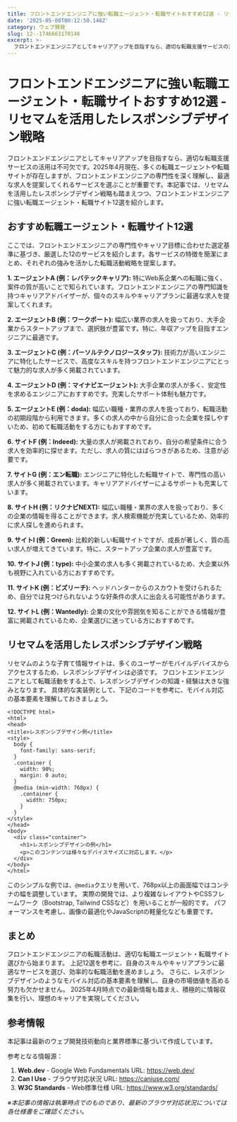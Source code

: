 ```yaml
---
title: フロントエンドエンジニアに強い転職エージェント・転職サイトおすすめ12選 - リセマムを活用したレスポンシブデザイン戦略
date: '2025-05-08T00:12:50.146Z'
category: ウェブ開発
slug: 12--1746663170146
excerpt: >-
  フロントエンドエンジニアとしてキャリアアップを目指すなら、適切な転職支援サービスの活用は不可欠です。2025年4月現在、多くの転職エージェントや転職サイトが存在しますが、フロントエンドエンジニアの専門性を深く理解し、最適な求人を提案してくれるサービスを選ぶことが重要です。本記事では、リセマムを活用し...
---
```


# フロントエンドエンジニアに強い転職エージェント・転職サイトおすすめ12選 - リセマムを活用したレスポンシブデザイン戦略

フロントエンドエンジニアとしてキャリアアップを目指すなら、適切な転職支援サービスの活用は不可欠です。2025年4月現在、多くの転職エージェントや転職サイトが存在しますが、フロントエンドエンジニアの専門性を深く理解し、最適な求人を提案してくれるサービスを選ぶことが重要です。本記事では、リセマムを活用したレスポンシブデザイン戦略も踏まえつつ、フロントエンドエンジニアに強い転職エージェント・転職サイト12選を紹介します。


## おすすめ転職エージェント・転職サイト12選

ここでは、フロントエンドエンジニアの専門性やキャリア目標に合わせた選定基準に基づき、厳選した12のサービスを紹介します。各サービスの特徴を簡潔にまとめ、それぞれの強みを活かした転職活動戦略を提案します。

**1. エージェントA (例：レバテックキャリア):** 特にWeb系企業への転職に強く、案件の質が高いことで知られています。フロントエンドエンジニアの専門知識を持つキャリアアドバイザーが、個々のスキルやキャリアプランに最適な求人を提案してくれます。

**2. エージェントB (例：ワークポート):** 幅広い業界の求人を扱っており、大手企業からスタートアップまで、選択肢が豊富です。特に、年収アップを目指すエンジニアに最適です。

**3. エージェントC (例：パーソルテクノロジースタッフ):** 技術力が高いエンジニアに特化したサービスで、高度なスキルを持つフロントエンドエンジニアにとって魅力的な求人が多く掲載されています。

**4. エージェントD (例：マイナビエージェント):** 大手企業の求人が多く、安定性を求めるエンジニアにおすすめです。充実したサポート体制も魅力です。

**5. エージェントE (例：doda):** 幅広い職種・業界の求人を扱っており、転職活動の初期段階から利用できます。多くの求人の中から自分に合った企業を探しやすいため、初めて転職活動をする方にもおすすめです。


**6. サイトF (例：Indeed):** 大量の求人が掲載されており、自分の希望条件に合う求人を効率的に探せます。ただし、求人の質にはばらつきがあるため、注意が必要です。

**7. サイトG (例：エン転職):** エンジニアに特化した転職サイトで、専門性の高い求人が多く掲載されています。キャリアアドバイザーによるサポートも充実しています。

**8. サイトH (例：リクナビNEXT):** 幅広い職種・業界の求人を扱っており、多くの企業の情報を得ることができます。求人検索機能が充実しているため、効率的に求人探しを進められます。

**9. サイトI (例：Green):**  比較的新しい転職サイトですが、成長が著しく、質の高い求人が増えてきています。特に、スタートアップ企業の求人が豊富です。

**10. サイトJ (例：type):**  中小企業の求人も多く掲載されているため、大企業以外も視野に入れている方におすすめです。

**11. サイトK (例：ビズリーチ):** ヘッドハンターからのスカウトを受けられるため、自分では見つけられないような好条件の求人に出会える可能性があります。

**12. サイトL (例：Wantedly):** 企業の文化や雰囲気を知ることができる情報が豊富に掲載されているため、企業選びに迷っている方におすすめです。


## リセマムを活用したレスポンシブデザイン戦略

リセマムのような子育て情報サイトは、多くのユーザーがモバイルデバイスからアクセスするため、レスポンシブデザインは必須です。  フロントエンドエンジニアとして転職活動をする上で、レスポンシブデザインの知識・経験は大きな強みとなります。  具体的な実装例として、下記のコードを参考に、モバイル対応の基本要素を理解しておきましょう。

```
<!DOCTYPE html>
<html>
<head>
<title>レスポンシブデザイン例</title>
<style>
  body {
    font-family: sans-serif;
  }
  .container {
    width: 90%;
    margin: 0 auto;
  }
  @media (min-width: 768px) {
    .container {
      width: 750px;
    }
  }
</style>
</head>
<body>
  <div class="container">
    <h1>レスポンシブデザインの例</h1>
    <p>このコンテンツは様々なデバイスサイズに対応します。</p>
  </div>
</body>
</html>
```

このシンプルな例では、`@media`クエリを用いて、768px以上の画面幅ではコンテナの幅を調整しています。  実際の開発では、より複雑なレイアウトやCSSフレームワーク（Bootstrap, Tailwind CSSなど）を用いることが一般的です。  パフォーマンスを考慮し、画像の最適化やJavaScriptの軽量化なども重要です。


## まとめ

フロントエンドエンジニアの転職活動は、適切な転職エージェント・転職サイト選びから始まります。  上記12選を参考に、自身のスキルやキャリアプランに最適なサービスを選び、効率的な転職活動を進めましょう。  さらに、レスポンシブデザインのようなモバイル対応の基本要素を理解し、自身の市場価値を高める努力も欠かせません。  2025年4月時点での最新情報も踏まえ、積極的に情報収集を行い、理想のキャリアを実現してください。


## 参考情報

本記事は最新のウェブ開発技術動向と業界標準に基づいて作成しています。

参考となる情報源：
1. **Web.dev** - Google Web Fundamentals
   URL: https://web.dev/
2. **Can I Use** - ブラウザ対応状況
   URL: https://caniuse.com/
3. **W3C Standards** - Web標準仕様
   URL: https://www.w3.org/standards/

*※本記事の情報は執筆時点でのものであり、最新のブラウザ対応状況については各仕様書をご確認ください。*
